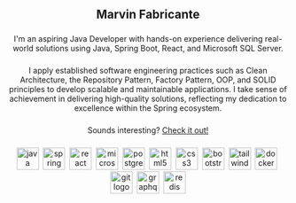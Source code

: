 <!--
**marbs605/marbs605** is a ✨ _special_ ✨ repository because its `README.md` (this file) appears on your GitHub profile.

Here are some ideas to get you started:

- 🔭 I’m currently working on ...
- 🌱 I’m currently learning ...
- 👯 I’m looking to collaborate on ...
- 🤔 I’m looking for help with ...
- 💬 Ask me about ...
- 📫 How to reach me: ...
- 😄 Pronouns: ...
- ⚡ Fun fact: ...
-->
<h2 align="center">Marvin Fabricante</h2>

###

<p align="center">I'm an aspiring Java Developer with hands-on experience delivering real-world solutions using Java, Spring Boot, React, and Microsoft SQL Server.</p>

###

<p align="center">I apply established software engineering practices such as Clean Architecture, the Repository Pattern, Factory Pattern, OOP, and SOLID principles to develop scalable and maintainable applications. I take sense of achievement in delivering high-quality solutions, reflecting my dedication to excellence within the Spring ecosystem.</p>

###

<p align="center">Sounds interesting? <a href="https://ph.linkedin.com/in/marvin-fabricante-2405b9370">Check it out!</a></p>

###

<div align="center">
  <img src="https://skillicons.dev/icons?i=java" height="40" alt="java logo"  />
  <img width="0" />
  <img src="https://skillicons.dev/icons?i=spring" height="40" alt="spring logo"  />
  <img width="0" />
  <img src="https://skillicons.dev/icons?i=react" height="40" alt="react logo"  />
  <img width="0" />
  <img src="https://cdn.jsdelivr.net/gh/devicons/devicon/icons/microsoftsqlserver/microsoftsqlserver-plain.svg" height="40" alt="microsoftsqlserver logo"  />
  <img width="0" />
  <img src="https://skillicons.dev/icons?i=postgres" height="40" alt="postgresql logo"  />
  <img width="0" />
  <img src="https://skillicons.dev/icons?i=html" height="40" alt="html5 logo"  />
  <img width="0" />
  <img src="https://skillicons.dev/icons?i=css" height="40" alt="css3 logo"  />
  <img width="0" />
  <img src="https://skillicons.dev/icons?i=bootstrap" height="40" alt="bootstrap logo"  />
  <img width="0" />
  <img src="https://skillicons.dev/icons?i=tailwind" height="40" alt="tailwindcss logo"  />
  <img width="0" />
  <img src="https://skillicons.dev/icons?i=docker" height="40" alt="docker logo"  />
  <img width="0" />
  <img src="https://skillicons.dev/icons?i=git" height="40" alt="git logo"  />
  <img width="0" />
  <img src="https://skillicons.dev/icons?i=graphql" height="40" alt="graphql logo"  />
  <img width="0" />
  <img src="https://skillicons.dev/icons?i=redis" height="40" alt="redis logo"  />
</div>
